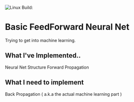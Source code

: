 ![Linux Build: ](https://ci.appveyor.com/api/projects/status/github/neural-net)


# Basic FeedForward Neural Net

Trying to get into machine learning. 

## What I've Implemented..

Neural Net Structure
Forward Propagation

## What I need to implement

Back Propagation ( a.k.a the actual machine learning part )

